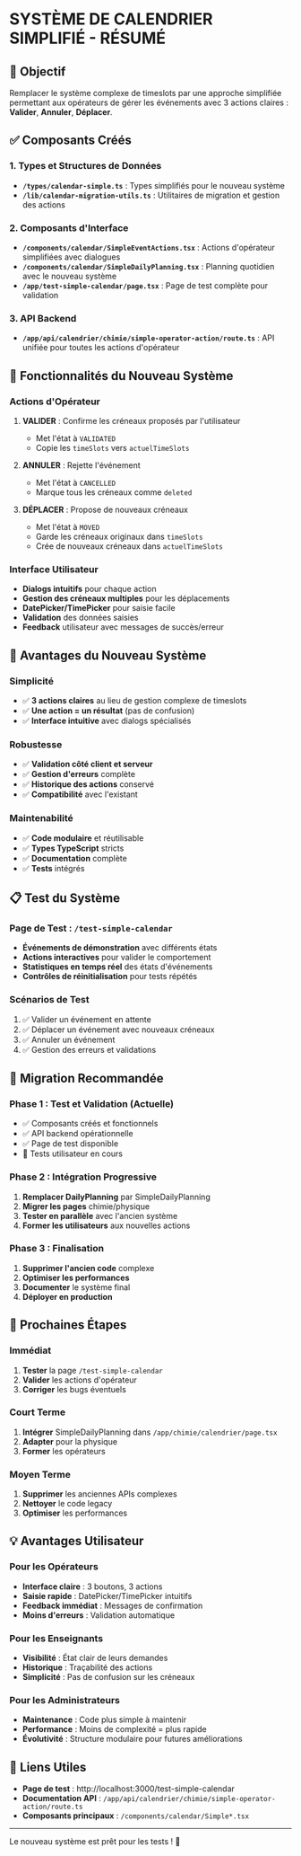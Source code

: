 # SYSTÈME DE CALENDRIER SIMPLIFIÉ - RÉSUMÉ

## 🎯 Objectif
Remplacer le système complexe de timeslots par une approche simplifiée permettant aux opérateurs de gérer les événements avec 3 actions claires : **Valider**, **Annuler**, **Déplacer**.

## ✅ Composants Créés

### 1. Types et Structures de Données
- **`/types/calendar-simple.ts`** : Types simplifiés pour le nouveau système
- **`/lib/calendar-migration-utils.ts`** : Utilitaires de migration et gestion des actions

### 2. Composants d'Interface
- **`/components/calendar/SimpleEventActions.tsx`** : Actions d'opérateur simplifiées avec dialogues
- **`/components/calendar/SimpleDailyPlanning.tsx`** : Planning quotidien avec le nouveau système
- **`/app/test-simple-calendar/page.tsx`** : Page de test complète pour validation

### 3. API Backend
- **`/app/api/calendrier/chimie/simple-operator-action/route.ts`** : API unifiée pour toutes les actions d'opérateur

## 🔧 Fonctionnalités du Nouveau Système

### Actions d'Opérateur
1. **VALIDER** : Confirme les créneaux proposés par l'utilisateur
   - Met l'état à `VALIDATED`
   - Copie les `timeSlots` vers `actuelTimeSlots`

2. **ANNULER** : Rejette l'événement
   - Met l'état à `CANCELLED`
   - Marque tous les créneaux comme `deleted`

3. **DÉPLACER** : Propose de nouveaux créneaux
   - Met l'état à `MOVED`
   - Garde les créneaux originaux dans `timeSlots`
   - Crée de nouveaux créneaux dans `actuelTimeSlots`

### Interface Utilisateur
- **Dialogs intuitifs** pour chaque action
- **Gestion des créneaux multiples** pour les déplacements
- **DatePicker/TimePicker** pour saisie facile
- **Validation** des données saisies
- **Feedback** utilisateur avec messages de succès/erreur

## 🚀 Avantages du Nouveau Système

### Simplicité
- ✅ **3 actions claires** au lieu de gestion complexe de timeslots
- ✅ **Une action = un résultat** (pas de confusion)
- ✅ **Interface intuitive** avec dialogs spécialisés

### Robustesse
- ✅ **Validation côté client et serveur**
- ✅ **Gestion d'erreurs** complète
- ✅ **Historique des actions** conservé
- ✅ **Compatibilité** avec l'existant

### Maintenabilité
- ✅ **Code modulaire** et réutilisable
- ✅ **Types TypeScript** stricts
- ✅ **Documentation** complète
- ✅ **Tests** intégrés

## 📋 Test du Système

### Page de Test : `/test-simple-calendar`
- **Événements de démonstration** avec différents états
- **Actions interactives** pour valider le comportement
- **Statistiques en temps réel** des états d'événements
- **Contrôles de réinitialisation** pour tests répétés

### Scénarios de Test
1. ✅ Valider un événement en attente
2. ✅ Déplacer un événement avec nouveaux créneaux
3. ✅ Annuler un événement
4. ✅ Gestion des erreurs et validations

## 🔄 Migration Recommandée

### Phase 1 : Test et Validation (Actuelle)
- ✅ Composants créés et fonctionnels
- ✅ API backend opérationnelle
- ✅ Page de test disponible
- 🔄 Tests utilisateur en cours

### Phase 2 : Intégration Progressive
1. **Remplacer DailyPlanning** par SimpleDailyPlanning
2. **Migrer les pages** chimie/physique
3. **Tester en parallèle** avec l'ancien système
4. **Former les utilisateurs** aux nouvelles actions

### Phase 3 : Finalisation
1. **Supprimer l'ancien code** complexe
2. **Optimiser les performances**
3. **Documenter** le système final
4. **Déployer en production**

## 🎯 Prochaines Étapes

### Immédiat
1. **Tester** la page `/test-simple-calendar`
2. **Valider** les actions d'opérateur
3. **Corriger** les bugs éventuels

### Court Terme
1. **Intégrer** SimpleDailyPlanning dans `/app/chimie/calendrier/page.tsx`
2. **Adapter** pour la physique
3. **Former** les opérateurs

### Moyen Terme
1. **Supprimer** les anciennes APIs complexes
2. **Nettoyer** le code legacy
3. **Optimiser** les performances

## 💡 Avantages Utilisateur

### Pour les Opérateurs
- **Interface claire** : 3 boutons, 3 actions
- **Saisie rapide** : DatePicker/TimePicker intuitifs
- **Feedback immédiat** : Messages de confirmation
- **Moins d'erreurs** : Validation automatique

### Pour les Enseignants
- **Visibilité** : État clair de leurs demandes
- **Historique** : Traçabilité des actions
- **Simplicité** : Pas de confusion sur les créneaux

### Pour les Administrateurs
- **Maintenance** : Code plus simple à maintenir
- **Performance** : Moins de complexité = plus rapide
- **Évolutivité** : Structure modulaire pour futures améliorations

## 🔗 Liens Utiles

- **Page de test** : http://localhost:3000/test-simple-calendar
- **Documentation API** : `/app/api/calendrier/chimie/simple-operator-action/route.ts`
- **Composants principaux** : `/components/calendar/Simple*.tsx`

---

Le nouveau système est prêt pour les tests ! 🚀
